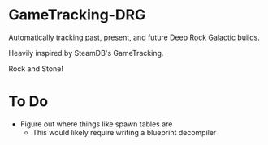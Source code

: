 # GameTracking-DRG
Automatically tracking past, present, and future Deep Rock Galactic builds.

Heavily inspired by SteamDB's GameTracking.

Rock and Stone!

# To Do
- Figure out where things like spawn tables are
  - This would likely require writing a blueprint decompiler